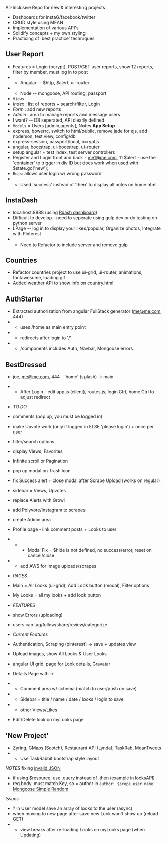 All-Inclusive Repo for new & interesting projects

- Dashboards for instaG/facebook/twitter
- CRUD style using MEAN 
- Implementation of various API's
- Solidify concepts + my own styling
- Practicing of 'best practice' techniques 

## User Report
- Features = Login (bcrypt), POST/GET user reports, show 12 reports, filter by member, must log in to post
- - Angular  --  $http, $alert, ui-router
- - Node  --  mongoose, API routing, passport
- `Views`
- *Index* : list of reports + search/filter, Login
- *Form* : add new reports
- *Admin* : area to manage reports and message users
- I want?  -- DB seperated, API clearly defined
- `Models`  =  Users [admin,agents], Notes
**App Setup**
- express, bowerrc, switch to html/public, remove jade for ejs, add nodemon, test view, config/db
- express-session, passport/local, bcryptjs
- angular, bootstrap, ui-bootstrap, ui-router
- setup angular + test index, test server controllers
- Register and Login front and back   -  me1@me.com, 11
$alert  -  use the 'container' to trigger in div ID but does work when used with $state.go('new');
- `Bugs`: allows user login w/ wrong password
- - Used 'success' instead of 'then' to display all notes on home.html

## InstaDash
- localhost:8888   (using [Rdash dashboard](https://github.com/rdash/rdash-angular))
- Difficult to develop  -  need to seperate using gulp dev or do testing on python server
- LPage -- log in to display your likes/popular, Organize photos, Integrate with Pinterest
- - Need to Refactor to include server and remove gulp

## Countries
- Refactor countries project to use ui-grid, ui-router, animations, fontawesome, loading gif
- Added weather API to show info on country.html

## AuthStarter
- Extracted authorization from angular FullStack generator      (me@me.com, 444)
- - uses /home as main entry point
- - redirects after login to '/'
- - /components includes Auth, Navbar, Mongoose errors 

## BestDressed
- joe, me@me.com, 444   -  'home' (splash) -> main 
- - After Login - edit app.js (client), routes.js, login.Ctrl, home.Ctrl to adjust redirect
- *TO DO*
- comments  (pop up, you must be logged in)
- make Upvote work (only if logged in ELSE 'please login') + once per user
- filter/search options
- display Views, Favorites
- Infinite scroll or Pagination
- pop up modal on Trash icon
- fix Success alert + close modal after Scrape Upload  (works on regular)
- sidebar  =  Views, Upvotes
- replace Alerts with Growl 
- add Polyvore/Instagram to scrapes
- create Admin area
- Profile page  -  link comment posts + Looks to user
- - - Modal Fix = $hide is not defined, no success/error, reset on cancel/close
- - add AWS for image uploads/scrapes
- *PAGES*
- Main   =  All Looks (ui-grid), Add Look button (modal), Filter options
- My Looks   =  all my looks + add look button
- *FEATURES*
- show Errors (uploading)
- users can tag/follow/share/review/categorize

- *Current Features*  
- Authentication, Scraping (pinterest) -> save + updates view
- Upload images, show All Looks & User Looks
- angular UI grid, page for Look details, Gravatar
- Details Page with ->
- - Comment area w/ schema (match to user/push on save)
- - Sidebar  =  title / name / date / looks / login to save   
- + other Views/Likes
- Edit/Delete look on myLooks page


## 'New Project'
- Zyring, GMaps (Scotch), Restaurant API (Lynda), TaskRab, MeanTweets
- - Use TaskRabbit bootstrap style layout


*NOTES*
fixing [invalid JSON](https://www.reddit.com/r/node/comments/2zsukj/help_understanding_bodyparser_and_why_express/) 
- if using $resource, use .query instead of .then   (example in looksAPI)
- req.body.<this> must match Key, so <this> = author in `author: $scope.user.name`
[Mongoose Simple Random](https://github.com/larryprice/mongoose-simple-random)

*Issues*
- ? in User model save an array of looks to the user (async)
- when moving to new page after save new Look won't show up (reload GET)
- - view breaks after re-loading Looks on myLooks page (when Updating)